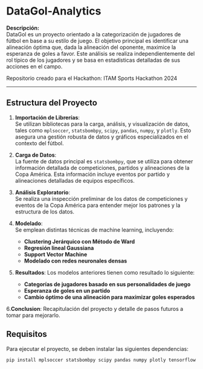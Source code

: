 # DataGol-Analytics

**Descripción:**  
DataGol es un proyecto orientado a la categorización de jugadores de fútbol en base a su estilo de juego. El objetivo principal es identificar una alineación óptima que, dada la alineación del oponente, maximice la esperanza de goles a favor. Este análisis se realiza independientemente del rol típico de los jugadores y se basa en estadísticas detalladas de sus acciones en el campo.

Repositorio creado para el Hackathon: ITAM Sports Hackathon 2024

---

## Estructura del Proyecto

1. **Importación de Librerías**:  
   Se utilizan bibliotecas para la carga, análisis, y visualización de datos, tales como `mplsoccer`, `statsbombpy`, `scipy`, `pandas`, `numpy`, y `plotly`. Esto asegura una gestión robusta de datos y gráficos especializados en el contexto del fútbol.

2. **Carga de Datos**:  
   La fuente de datos principal es `statsbombpy`, que se utiliza para obtener información detallada de competiciones, partidos y alineaciones de la Copa América. Esta información incluye eventos por partido y alineaciones detalladas de equipos específicos.

3. **Análisis Exploratorio**:  
   Se realiza una inspección preliminar de los datos de competiciones y eventos de la Copa América para entender mejor los patrones y la estructura de los datos.

4. **Modelado**:  
   Se emplean distintas técnicas de machine learning, incluyendo:
   - **Clustering Jerárquico con Método de Ward**
   - **Regresión lineal Gaussiana**
   - **Support Vector Machine**
   - **Modelado con redes neuronales densas**

5. **Resultados**:
   Los modelos anteriores tienen como resultado lo siguiente:
   - **Categorías de jugadores basado en sus personalidades de juego**
   - **Esperanza de goles en un partido**
   - **Cambio óptimo de una alineación para maximizar goles esperados**

6.**Conclusion**:
   Recapitulación del proyecto y detalle de pasos futuros a tomar para mejorarlo.
   

## Requisitos

Para ejecutar el proyecto, se deben instalar las siguientes dependencias:
```bash
pip install mplsoccer statsbombpy scipy pandas numpy plotly tensorflow seaborn scikit-learn
